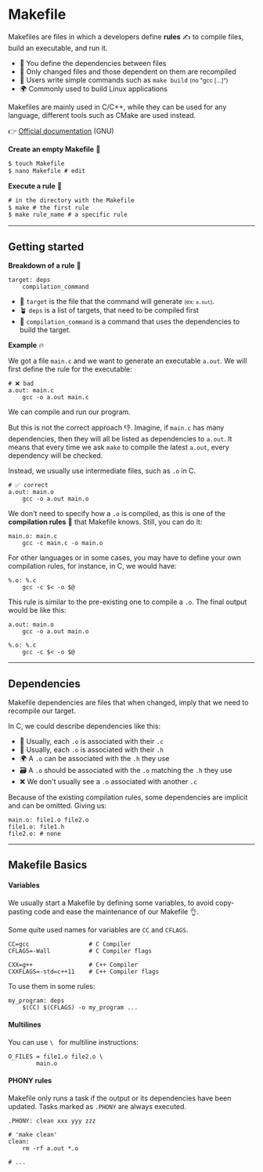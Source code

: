 # Makefile

<div class="row row-cols-md-2"><div>

Makefiles are files in which a developers define **rules** ✍️ to compile files, build an executable, and run it. 

* 📃 You define the dependencies between files
* 🚀 Only changed files and those dependent on them are recompiled
* 🏡 Users write simple commands such as `make build` <small>(no "gcc [...]")</small>
* 🌍 Commonly used to build Linux applications

Makefiles are mainly used in C/C++, while they can be used for any language, different tools such as CMake are used instead.

👉 [Official documentation](https://www.gnu.org/software/make/manual/html_node/) (GNU)
</div><div>

**Create an empty Makefile** 🌱

```ps
$ touch Makefile
$ nano Makefile # edit
```

**Execute a rule** 🌴

```ps
# in the directory with the Makefile
$ make # the first rule
$ make rule_name # a specific rule
```
</div></div>

<hr class="sep-both">

## Getting started

<div class="row row-cols-md-2"><div>

**Breakdown of a rule** 🏡

```makefile!
target: deps
    compilation_command
```

* 🎯 `target` is the file that the command will generate <small>(ex: `a.out`)</small>.
* 🪴 `deps` is a list of targets, that need to be compiled first
* 🌴 `compilation_command` is a command that uses the dependencies to build the target.

**Example** 🔥

We got a file `main.c` and we want to generate an executable `a.out`. We will first define the rule for the executable:

```makefile!
# ❌ bad
a.out: main.c
    gcc -o a.out main.c
```

We can compile and run our program. 

But this is not the correct approach 👎. Imagine, if `main.c` has many dependencies, then they will all be listed as dependencies to `a.out`. It means that every time we ask `make` to compile the latest `a.out`, every dependency will be checked.
</div><div>

Instead, we usually use intermediate files, such as `.o` in C.

```makefile!
# ✅ correct
a.out: main.o
    gcc -o a.out main.o
```

We don't need to specify how a `.o` is compiled, as this is one of the **compilation rules** 📝 that Makefile knows. Still, you can do it:

```makefile!
main.o: main.c
    gcc -c main.c -o main.o
```

For other languages or in some cases, you may have to define your own compilation rules, for instance, in C, we would have:

```makefile!
%.o: %.c
    gcc -c $< -o $@
```

This rule is similar to the pre-existing one to compile a `.o`. The final output would be like this:

```makefile!
a.out: main.o
    gcc -o a.out main.o

%.o: %.c
    gcc -c $< -o $@
```
</div></div>

<hr class="sep-both">

## Dependencies

<div class="row row-cols-md-2"><div>

Makefile dependencies are files that when changed, imply that we need to recompile our target.

In C, we could describe dependencies like this:

* 🌱 Usually, each `.o` is associated with their `.c`
* 📄 Usually, each `.o` is associated with their `.h`
* 🌍 A `.o` can be associated with the `.h` they use
* 🗃️ A `.o` should be associated with the `.o` matching the `.h` they use
* ❌ We don't usually see a `.o` associated with another `.c`
</div><div>

Because of the existing compilation rules, some dependencies are implicit and can be omitted. Giving us:

```yaml!
main.o: file1.o file2.o
file1.o: file1.h
file2.o: # none
```
</div></div>

<hr class="sep-both">

## Makefile Basics

<div class="row row-cols-md-2"><div>

#### Variables

We usually start a Makefile by defining some variables, to avoid copy-pasting code and ease the maintenance of our Makefile 👌.

Some quite used names for variables are `CC` and `CFLAGS`.

```makefile!
CC=gcc                 # C Compiler
CFLAGS=-Wall           # C Compiler flags

CXX=g++                # C++ Compiler
CXXFLAGS=-std=c++11    # C++ Compiler flags
```

To use them in some rules:

```makefile!
my_program: deps
    $(CC) $(CFLAGS) -o my_program ...
```
</div><div>

#### Multilines

You can use `\ ` for multiline instructions:

```makefile!
O_FILES = file1.o file2.o \
        main.o
```

#### PHONY rules

Makefile only runs a task if the output or its dependencies have been updated. Tasks marked as `.PHONY` are always executed.

```makefile!
.PHONY: clean xxx yyy zzz

# 'make clean'
clean:
    rm -rf a.out *.o
    
# ...
```
</div></div>